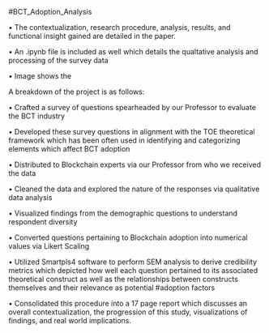 #BCT_Adoption_Analysis

• The contextualization, research procedure, analysis, results, and functional insight gained are detailed in the paper. 

• An .ipynb file is included as well which details the qualtative analysis and processing of the survey data

• Image shows the 

A breakdown of the project is as follows:

  • Crafted a survey of questions spearheaded by our Professor to evaluate the BCT industry 
  
  • Developed these survey questions in alignment with the TOE theoretical framework which has been often used in identifying and categorizing elements which affect BCT adoption
  
  • Distributed to Blockchain experts via our Professor from who we received the data
  
  • Cleaned the data and explored the nature of the responses via qualitative data analysis
  
  • Visualized findings from the demographic questions to understand respondent diversity 
  
  • Converted questions pertaining to Blockchain adoption into numerical values via Likert Scaling
  
  • Utilized Smartpls4 software to perform SEM analysis to derive credibility metrics which depicted how well each question pertained to its associated theoretical construct as well as the     relationships between constructs themselves and their relevance as potential #adoption factors
  
  • Consolidated this procedure into a 17 page report which discusses an overall contextualization, the progression of this study, visualizations of findings, and real world implications. 
